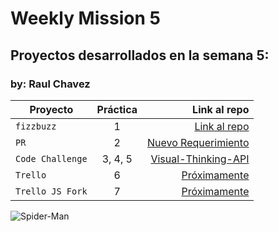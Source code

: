 # Weekly Mission 5

## Proyectos desarrollados en la semana 5:
### by: Raul Chavez

| Proyecto | Práctica | Link al repo |
| ------------- |:-------------:| -----:|
|`fizzbuzz`|1|[Link al repo](https://github.com/xXChAvE2Xx/fizzbuzz)|
|`PR`|2|[Nuevo Requerimiento](https://github.com/visualpartnership/fizzbuzz/pull/98)|
|`Code Challenge`|3, 4, 5|[Visual-Thinking-API](https://github.com/xXChAvE2Xx/Visual-Thinking-API)|
|`Trello`|6|[Próximamente]()|
|`Trello JS Fork`|7|[Próximamente]()|

![Spider-Man](https://media.giphy.com/media/BWD3CtcudWL28/giphy.gif)
